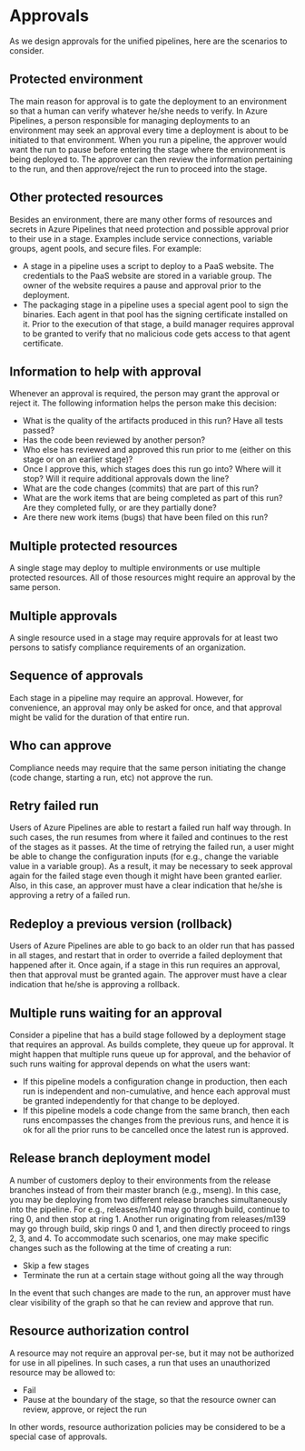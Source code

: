 # Approvals

As we design approvals for the unified pipelines, here are the scenarios to consider.

## Protected environment

The main reason for approval is to gate the deployment to an environment so that a human can verify whatever he/she needs to verify. In Azure Pipelines, a person responsible for managing deployments to an environment may seek an approval every time a deployment is about to be initiated to that environment. When you run a pipeline, the approver would want the run to pause before entering the stage where the environment is being deployed to. The approver can then review the information pertaining to the run, and then approve/reject the run to proceed into the stage.

## Other protected resources

Besides an environment, there are many other forms of resources and  secrets in Azure Pipelines that need protection and possible approval prior to their use in a stage. Examples include service connections, variable groups, agent pools, and secure files. For example:

- A stage in a pipeline uses a script to deploy to a PaaS website. The credentials to the PaaS website are stored in a variable group. The owner of the website requires a pause and approval prior to the deployment.
- The packaging stage in a pipeline uses a special agent pool to sign the binaries. Each agent in that pool has the signing certificate installed on it. Prior to the execution of that stage, a build manager requires approval to be granted to verify that no malicious code gets access to that agent certificate.

## Information to help with approval

Whenever an approval is required, the person may grant the approval or reject it. The following information helps the person make this decision:

- What is the quality of the artifacts produced in this run? Have all tests passed?
- Has the code been reviewed by another person?
- Who else has reviewed and approved this run prior to me (either on this stage or on an earlier stage)?
- Once I approve this, which stages does this run go into? Where will it stop? Will it require additional approvals down the line?
- What are the code changes (commits) that are part of this run?
- What are the work items that are being completed as part of this run? Are they completed fully, or are they partially done?
- Are there new work items (bugs) that have been filed on this run?

## Multiple protected resources

A single stage may deploy to multiple environments or use multiple protected resources. All of those resources might require an approval by the same person.

## Multiple approvals

A single resource used in a stage may require approvals for at least two persons to satisfy compliance requirements of an organization.

## Sequence of approvals

Each stage in a pipeline may require an approval. However, for convenience, an approval may only be asked for once, and that approval might be valid for the duration of that entire run.

## Who can approve

Compliance needs may require that the same person initiating the change (code change, starting a run, etc) not approve the run.

## Retry failed run

Users of Azure Pipelines are able to restart a failed run half way through. In such cases, the run resumes from where it failed and continues to the rest of the stages as it passes. At the time of retrying the failed run, a user might be able to change the configuration inputs (for e.g., change the variable value in a variable group). As a result, it may be necessary to seek approval again for the failed stage even though it might have been granted earlier. Also, in this case, an approver must have a clear indication that he/she is approving a retry of a failed run.

## Redeploy a previous version (rollback)

Users of Azure Pipelines are able to go back to an older run that has passed in all stages, and restart that in order to override a failed deployment that happened after it. Once again, if a stage in this run requires an approval, then that approval must be granted again. The approver must have a clear indication that he/she is approving a rollback.

## Multiple runs waiting for an approval

Consider a pipeline that has a build stage followed by a deployment stage that requires an approval. As builds complete, they queue up for approval. It might happen that multiple runs queue up for approval, and the behavior of such runs waiting for approval depends on what the users want:

- If this pipeline models a configuration change in production, then each run is independent and non-cumulative, and hence each approval must be granted independently for that change to be deployed.
- If this pipeline models a code change from the same branch, then each runs encompasses the changes from the previous runs, and hence it is ok for all the prior runs to be cancelled once the latest run is approved.

## Release branch deployment model

A number of customers deploy to their environments from the release branches instead of from their master branch (e.g., mseng). In this case, you may be deploying from two different release branches simultaneously into the pipeline. For e.g., releases/m140 may go through build, continue to ring 0, and then stop at ring 1. Another run originating from releases/m139 may go through build, skip rings 0 and 1, and then directly proceed to rings 2, 3, and 4. To accommodate such scenarios, one may make specific changes such as the following at the time of creating a run:

- Skip a few stages
- Terminate the run at a certain stage without going all the way through

In the event that such changes are made to the run, an approver must have clear visibility of the graph so that he can review and approve that run.

## Resource authorization control

A resource may not require an approval per-se, but it may not be authorized for use in all pipelines. In such cases, a run that uses an unauthorized resource may be allowed to:

- Fail
- Pause at the boundary of the stage, so that the resource owner can review, approve, or reject the run

In other words, resource authorization policies may be considered to be a special case of approvals.

